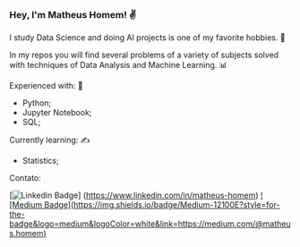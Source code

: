 ### Hey, I'm Matheus Homem! ✌

I study Data Science and doing AI projects is one of my favorite hobbies. 🤖

In my repos you will find several problems of a variety of subjects solved with techniques of Data Analysis and Machine Learning. 📊

Experienced with: 💪
 - Python;
 - Jupyter Notebook;
 - SQL;

Currently learning: ✍
 - Statistics;

Contato:

[![Linkedin Badge](https://img.shields.io/badge/-LinkedIn-blue?style=flat-square&logo=Linkedin&logoColor=white&link=https://www.linkedin.com/in/matheus-homem)]   (https://www.linkedin.com/in/matheus-homem) [![Medium Badge](https://img.shields.io/badge/Medium-12100E?style=for-the- badge&logo=medium&logoColor=white&link=https://medium.com/@matheus.homem)](https://medium.com/@matheus.homem)
